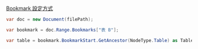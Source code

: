 # 

[Bookmark 設定方式](../../../../Tools/Microsoft%20Office/Word/新增%20Bookmark.md)

```csharp
var doc = new Document(filePath);

var bookmark = doc.Range.Bookmarks["表 B"];

var table = bookmark.BookmarkStart.GetAncestor(NodeType.Table) as Table;
```